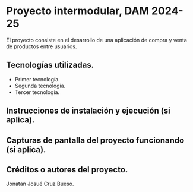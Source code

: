 # Proyecto intermodular, DAM 2024-25

El proyecto consiste en el desarrollo de una aplicación de compra y venta de productos entre usuarios.

## Tecnologías utilizadas.
- Primer tecnología.
- Segunda tecnología.
- Tercer tecnología.

## Instrucciones de instalación y ejecución (si aplica).

## Capturas de pantalla del proyecto funcionando (si aplica).

## Créditos o autores del proyecto.
 Jonatan Josué Cruz Bueso.

